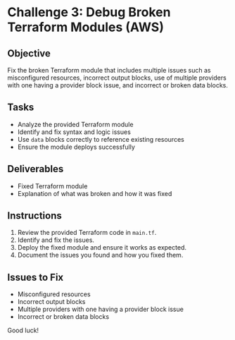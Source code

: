 
# Challenge 3: Debug Broken Terraform Modules (AWS)

## Objective
Fix the broken Terraform module that includes multiple issues such as misconfigured resources, incorrect output blocks, use of multiple providers with one having a provider block issue, and incorrect or broken data blocks.

## Tasks
- Analyze the provided Terraform module
- Identify and fix syntax and logic issues
- Use `data` blocks correctly to reference existing resources
- Ensure the module deploys successfully

## Deliverables
- Fixed Terraform module
- Explanation of what was broken and how it was fixed

## Instructions
1. Review the provided Terraform code in `main.tf`.
2. Identify and fix the issues.
3. Deploy the fixed module and ensure it works as expected.
4. Document the issues you found and how you fixed them.

## Issues to Fix
- Misconfigured resources
- Incorrect output blocks
- Multiple providers with one having a provider block issue
- Incorrect or broken data blocks

Good luck!
